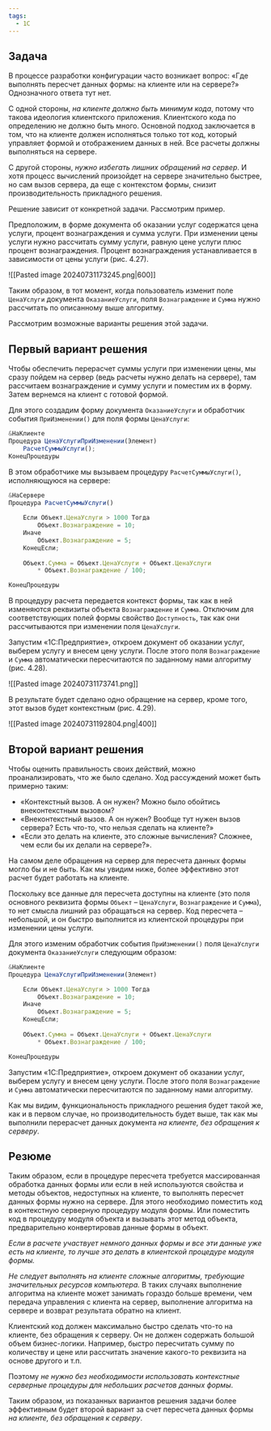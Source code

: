 ```yaml
---
tags:
  - 1С
---
```

## Задача

В процессе разработки конфигурации часто возникает вопрос: «Где выполнять пересчет данных формы: на клиенте или на сервере?» Однозначного ответа тут нет.

С одной стороны, _на клиенте должно быть минимум кода_, потому что такова идеология клиентского приложения. Клиентского кода по определению не должно быть много. Основной подход заключается в том, что на клиенте должен исполняться только тот код, который управляет формой и отображением данных в ней. Все расчеты должны выполняться на сервере.

С другой стороны, _нужно избегать лишних обращений на сервер_. И хотя процесс вычислений произойдет на сервере значительно быстрее, но сам вызов сервера, да еще с контекстом формы, снизит производительность прикладного решения.

Решение зависит от конкретной задачи. Рассмотрим пример.

Предположим, в форме документа об оказании услуг содержатся цена услуги, процент вознаграждения и сумма услуги. При изменении цены услуги нужно рассчитать сумму услуги, равную цене услуги плюс процент вознаграждения. Процент вознаграждения устанавливается в зависимости от цены услуги (рис. 4.27).

![[Pasted image 20240731173245.png|600]]

Таким образом, в тот момент, когда пользователь изменит поле `ЦенаУслуги` документа `ОказаниеУслуги`, поля `Вознаграждение` и `Сумма` нужно рассчитать по описанному выше алгоритму.

Рассмотрим возможные варианты решения этой задачи.
## Первый вариант решения

Чтобы обеспечить перерасчет суммы услуги при изменении цены, мы сразу пойдем на сервер (ведь расчеты нужно делать на сервере), там рассчитаем вознаграждение и сумму услуги и поместим их в форму. Затем вернемся на клиент с готовой формой.

Для этого создадим форму документа `ОказаниеУслуги` и обработчик события `ПриИзменении()` для поля формы `ЦенаУслуги`:

```js
&НаКлиенте 
Процедура ЦенаУслугиПриИзменении(Элемент) 
	РасчетСуммыУслуги(); 
КонецПроцедуры
```

В этом обработчике мы вызываем процедуру `РасчетСуммыУслуги()`, исполняющуюся на сервере:

```js
&НаСервере 
Процедура РасчетСуммыУслуги() 
	
	Если Объект.ЦенаУслуги > 1000 Тогда 
		Объект.Вознаграждение = 10; 
	Иначе 
		Объект.Вознаграждение = 5; 
	КонецЕсли; 
	
	Объект.Сумма = Объект.ЦенаУслуги + Объект.ЦенаУслуги 
		* Объект.Вознаграждение / 100; 

КонецПроцедуры
```

В процедуру расчета передается контекст формы, так как в ней изменяются реквизиты объекта `Вознаграждение` и `Сумма`. Отключим для соответствующих полей формы свойство `Доступность`, так как они рассчитываются при изменении поля `ЦенаУслуги`.

Запустим «1С:Предприятие», откроем документ об оказании услуг, выберем услугу и внесем цену услуги. После этого поля `Вознаграждение` и `Сумма` автоматически пересчитаются по заданному нами алгоритму (рис. 4.28).

![[Pasted image 20240731173741.png]]

В результате будет сделано одно обращение на сервер, кроме того, этот вызов будет контекстным (рис. 4.29).

![[Pasted image 20240731192804.png|400]]
## Второй вариант решения

Чтобы оценить правильность своих действий, можно проанализировать, что же было сделано. Ход рассуждений может быть примерно таким:
- «Контекстный вызов. А он нужен? Можно было обойтись внеконтекстным вызовом?
- «Внеконтекстный вызов. А он нужен? Вообще тут нужен вызов сервера? Есть что-то, что нельзя сделать на клиенте?»
- «Если это делать на клиенте, это сложные вычисления? Сложнее, чем если бы их делали на сервере?».

На самом деле обращения на сервер для пересчета данных формы могло бы и не быть. Как мы увидим ниже, более эффективно этот расчет будет работать на клиенте.

Поскольку все данные для пересчета доступны на клиенте (это поля основного реквизита формы `Объект` – `ЦенаУслуги`, `Вознаграждение` и `Сумма`), то нет смысла лишний раз обращаться на сервер. Код пересчета – небольшой, и он быстро выполнится из клиентской процедуры при изменении цены услуги.

Для этого изменим обработчик события `ПриИзменении()` поля `ЦенаУслуги` документа `ОказаниеУслуги` следующим образом:

```js
&НаКлиенте 
Процедура ЦенаУслугиПриИзменении(Элемент) 

	Если Объект.ЦенаУслуги > 1000 Тогда 
		Объект.Вознаграждение = 10; 
	Иначе 
		Объект.Вознаграждение = 5; 
	КонецЕсли; 
	
	Объект.Сумма = Объект.ЦенаУслуги + Объект.ЦенаУслуги 
		* Объект.Вознаграждение / 100; 

КонецПроцедуры
```

Запустим «1С:Предприятие», откроем документ об оказании услуг, выберем услугу и внесем цену услуги. После этого поля `Вознаграждение` и `Сумма` автоматически пересчитаются по заданному нами алгоритму.

Как мы видим, функциональность прикладного решения будет такой же, как и в первом случае, но производительность будет выше, так как мы выполнили перерасчет данных документа _на клиенте, без обращения к серверу_.
## Резюме

Таким образом, если в процедуре пересчета требуется массированная обработка данных формы или если в ней используются свойства и методы объектов, недоступных на клиенте, то выполнять пересчет данных формы нужно на сервере. Для этого необходимо поместить код в контекстную серверную процедуру модуля формы. Или поместить код в процедуру модуля объекта и вызывать этот метод объекта, предварительно конвертировав данные формы в объект.

_Если в расчете участвует немного данных формы и все эти данные уже есть на клиенте, то лучше это делать в клиентской процедуре модуля формы._

_Не следует выполнять на клиенте сложные алгоритмы, требующие значительных ресурсов компьютера._ В таких случаях выполнение алгоритма на клиенте может занимать гораздо больше времени, чем передача управления с клиента на сервер, выполнение алгоритма на сервере и возврат результата обратно на клиент.

Клиентский код должен максимально быстро сделать что-то на клиенте, без обращения к серверу. Он не должен содержать большой объем бизнес-логики. Например, быстро пересчитать сумму по количеству и цене или рассчитать значение какого-то реквизита на основе другого и т.п.

Поэтому _не нужно без необходимости использовать контекстные серверные процедуры для небольших расчетов данных формы_.

Таким образом, из показанных вариантов решения задачи более эффективным будет второй вариант за счет пересчета данных формы _на клиенте, без обращения к серверу_.